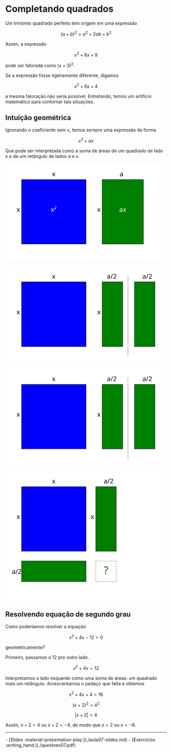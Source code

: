 # Completando quadrados

Um trinômio quadrado perfeito tem origem em uma expressão 

$$(a+b)^2 = a^2 + 2ab + b^2$$

Assim, a expressão 

$$x^2 +6x + 9$$ 

pode ser fatorada como $(x+3)^2$.

Se a expressão fosse ligeiramente diferente, digamos

$$x^2 + 6x + 4$$

a mesma fatoração não seria possível. Entretando, temos um artifício matemático para contornar tais situações.

## Intuição geométrica

Ignorando o coeficiente sem $x$, temos sempre uma expressão da forma 

$$x^2 + ax$$

Que pode ser interpretada como a soma de áreas de um quadrado de lado $x$ e de um retângulo de lados $a$ e $x$. 




![Interpretação com áreas](./img/aula07-img01.svg)



![Cortando na metade](./img/aula07-img02.svg)



![Ajustando a metade](./img/aula07-img03.svg)



![Quem falta](./img/aula07-img04.svg)


## Resolvendo equação de segundo grau

Como poderíamos resolver a equação 

$$x^2 + 4x - 12 = 0$$

geometricamente?

Primeiro, passamos o 12 pro outro lado. 

$$x^2 + 4x =  12 $$

Interpretamos o lado esquerdo como uma soma de áreas: um quadrado mais um retângulo. Acrescentamos o pedaço que falta e obtemos 

$$x^2 + 4x + 4 = 16 $$

$$(x+2)^2 = 4^2$$

$$|x+2| = 4$$

Assim, $x+2 = 4$ ou $x+2 = -4$, de modo que $x=2$ ou $x=-6$.

---

<div class="grid cards" markdown>
 - [Slides :material-presentation-play:](./aula07-slides.md)
 - [Exercícios :writing_hand:](./questoes07.pdf)
</div>
